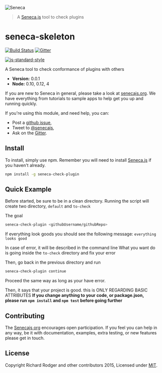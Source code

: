 ![Seneca](http://senecajs.org/files/assets/seneca-logo.png)
> A [Seneca.js][] tool to check plugins

# seneca-skeleton
[![Build Status][travis-badge]][travis-url]
[![Gitter][gitter-badge]][gitter-url]

[![js-standard-style][standard-badge]][standard-style]

A Seneca tool to check conformance of plugins with others

- __Version:__ 0.0.1
- __Node:__ 0.10, 0.12, 4

If you are new to Seneca in general, please take a look at [senecajs.org][]. We have everything from tutorials to sample apps to help get you up and running quickly.

If you're using this module, and need help, you can:

- Post a [github issue][],
- Tweet to [@senecajs][],
- Ask on the [Gitter][gitter-url].


## Install
To install, simply use npm. Remember you will need to install [Seneca.js][] if you haven't already.

```sh
npm install -g seneca-check-plugin
```

## Quick Example

Before started, be sure to be in a clean directory.
Running the script will create two directory, `default` and `to-check`

The goal
```bash
seneca-check-plugin <githubUsername/githubRepo>
```

If everything look goods you should see the following message: `everything looks good`

In case of error, it will be described in the command line
What you want do is going inside the `to-check` directory and fix your error

Then, go back in the previous directory and run
```bash
seneca-check-plugin continue
```

Proceed the same way as long as your have error.

Then, it says that your project is good. this is ONLY REGARDING BASIC ATTRIBUTES
**If you change anything to your code, or package.json, please run `npm install` and `npm test` before going further**

## Contributing
The [Senecajs org][] encourages open participation. If you feel you can help in any way, be it with
documentation, examples, extra testing, or new features please get in touch.

## License
Copyright Richard Rodger and other contributors 2015, Licensed under [MIT][].

[travis-badge]: https://travis-ci.org/maxired/seneca-check-plugin.png?branch=master
[travis-url]: https://travis-ci.org/maxired/seneca-check-plugin
[gitter-badge]: https://badges.gitter.im/Join%20Chat.svg
[gitter-url]: https://gitter.im/senecajs/seneca
[standard-badge]: https://raw.githubusercontent.com/feross/standard/master/badge.png
[standard-style]: https://github.com/feross/standard

[MIT]: ./LICENSE
[Senecajs org]: https://github.com/senecajs/
[senecajs.org]: http://senecajs.org/
[Seneca.js]: https://www.npmjs.com/package/seneca
[github issue]: https://github.com/maxired/seneca-check-plugin/issues
[@senecajs]: http://twitter.com/senecajs
